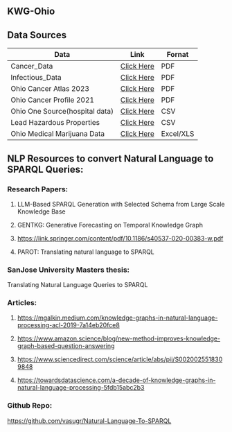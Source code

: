 ## KWG-Ohio

## Data Sources
| Data     | Link | Fornat |
| ----------- | ----------- | ----------- |
| Cancer_Data	|  [Click Here](https://odh.ohio.gov/wps/wcm/connect/gov/477b91d4-8b5d-484f-9a5a-07c7ab4b9e40/Ohio+Annual+Cancer+Report+2023.pdf?MOD=AJPERES&CONVERT_TO=url&CACHEID=ROOTWORKSPACE.Z18_K9I401S01H7F40QBNJU3SO1F56-477b91d4-8b5d-484f-9a5a-07c7ab4b9e40-osEBnOg)    | PDF |
| Infectious_Data	    |   [Click Here](https://odh.ohio.gov/know-our-programs/infectious-diseases/reports/infectious_diseases_reports)     | PDF |
| Ohio Cancer Atlas 2023 |  [Click Here](https://odh.ohio.gov/wps/wcm/connect/gov/f6ff608f-07a7-4ec0-a41f-35ea142c7d0c/Ohio+Cancer+Atlas+2023.pdf?MOD=AJPERES&CONVERT_TO=url&CACHEID=ROOTWORKSPACE.Z18_M1HGGIK0N0JO00QO9DDDDM3000-f6ff608f-07a7-4ec0-a41f-35ea142c7d0c-oqyw86M)   | PDF
| Ohio Cancer Profile 2021   |   [Click Here](https://odh.ohio.gov/wps/wcm/connect/gov/42a147d7-0e82-4669-b1b6-452e2f74594f/Ohio+Cancer+Profile+2021.pdf?MOD=AJPERES&CONVERT_TO=url&CACHEID=ROOTWORKSPACE.Z18_M1HGGIK0N0JO00QO9DDDDM3000-42a147d7-0e82-4669-b1b6-452e2f74594f-nMpa4iP)    |   PDF | 
| Ohio One Source(hospital data)	|  [Click Here](https://publicappstst.odh.ohio.gov/EDW/DataBrowser/Browse/OhioOneSource)   | CSV |
| Lead Hazardous Properties	  |   [Click Here](https://data.ohio.gov/wps/portal/gov/data/view/lead-hazardous-properties-2nd-order)  |  CSV |
| Ohio Medical Marijuana Data | [Click Here](https://medicalmarijuana.ohio.gov/DispensaryLocations) | Excel/XLS|


## NLP Resources to convert Natural Language to SPARQL Queries:

### Research Papers: 

1) LLM-Based SPARQL Generation with Selected Schema from Large Scale Knowledge Base

2) GENTKG: Generative Forecasting on Temporal Knowledge Graph

3) https://link.springer.com/content/pdf/10.1186/s40537-020-00383-w.pdf

4) PAROT: Translating natural language to SPARQL

### SanJose University Masters thesis:

Translating Natural Language Queries to SPARQL 

### Articles:

1) https://mgalkin.medium.com/knowledge-graphs-in-natural-language-processing-acl-2019-7a14eb20fce8

2) https://www.amazon.science/blog/new-method-improves-knowledge-graph-based-question-answering

3) https://www.sciencedirect.com/science/article/abs/pii/S0020025518309848

4) https://towardsdatascience.com/a-decade-of-knowledge-graphs-in-natural-language-processing-5fdb15abc2b3

### Github Repo:

https://github.com/vasugr/Natural-Language-To-SPARQL

